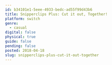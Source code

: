 ```yaml
---
id: b34101e1-5eee-4933-bedc-ad55f99d43b6
title: Snipperclips Plus: Cut it out, Together! 
platform: switch
genre:
  - casual
digital: false
physical: true
guide: false
pending: false
posted: 2018-04-18
slug: snipperclips-plus-cut-it-out-together
---
```

